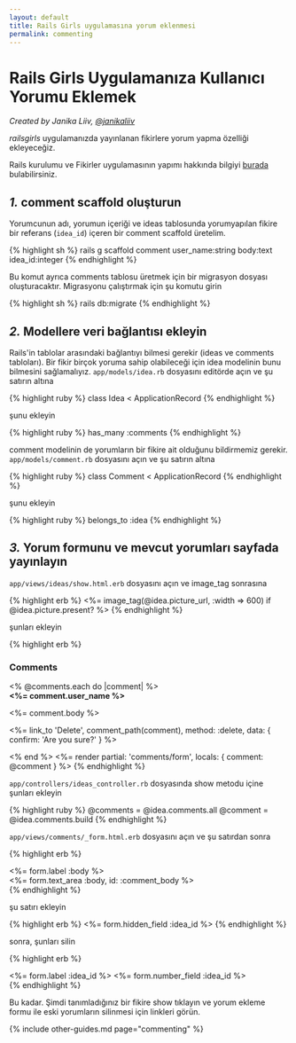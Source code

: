 ```yaml
---
layout: default
title: Rails Girls uygulamasına yorum eklenmesi
permalink: commenting
---
```

# Rails Girls Uygulamanıza Kullanıcı Yorumu Eklemek
*Created by Janika Liiv, [@janikaliiv](https://twitter.com/janikaliiv)*

*railsgirls* uygulamanızda yayınlanan fikirlere yorum yapma özelliği ekleyeceğiz.

Rails kurulumu ve Fikirler uygulamasının yapımı hakkında bilgiyi [burada](/app) bulabilirsiniz.

## *1.* comment scaffold oluşturun

Yorumcunun adı, yorumun içeriği ve ideas tablosunda yorumyapılan fikire bir referans (`idea_id`) içeren bir comment scaffold üretelim.

{% highlight sh %}
rails g scaffold comment user_name:string body:text idea_id:integer
{% endhighlight %}

Bu komut ayrıca comments tablosu üretmek için bir migrasyon dosyası oluşturacaktır. Migrasyonu çalıştırmak için şu komutu girin

{% highlight sh %}
rails db:migrate
{% endhighlight %}

## *2.* Modellere veri bağlantısı ekleyin

Rails'in tablolar arasındaki bağlantıyı bilmesi gerekir (ideas ve comments tabloları).
Bir fikir birçok yoruma sahip olabileceği için idea modelinin bunu bilmesini sağlamalıyız.
`app/models/idea.rb` dosyasını editörde açın ve şu satırın altına

{% highlight ruby %}
class Idea < ApplicationRecord
{% endhighlight %}

şunu ekleyin

{% highlight ruby %}
has_many :comments
{% endhighlight %}

comment modelinin de yorumların bir fikire ait olduğunu bildirmemiz gerekir. `app/models/comment.rb` dosyasını açın ve şu satırın altına

{% highlight ruby %}
class Comment < ApplicationRecord
{% endhighlight %}

şunu ekleyin

{% highlight ruby %}
belongs_to :idea
{% endhighlight %}

## *3.* Yorum formunu ve mevcut yorumları sayfada yayınlayın

`app/views/ideas/show.html.erb` dosyasını açın ve image_tag sonrasına

{% highlight erb %}
<%= image_tag(@idea.picture_url, :width => 600) if @idea.picture.present? %>
{% endhighlight %}

şunları ekleyin

{% highlight erb %}
<h3>Comments</h3>
<% @comments.each do |comment| %>
  <div>
    <strong><%= comment.user_name %></strong>
    <br>
    <p><%= comment.body %></p>
    <p><%= link_to 'Delete', comment_path(comment), method: :delete, data: { confirm: 'Are you sure?' } %></p>
  </div>
<% end %>
<%= render partial: 'comments/form', locals: { comment: @comment } %>
{% endhighlight %}

`app/controllers/ideas_controller.rb` dosyasında show metodu içine şunları ekleyin

{% highlight ruby %}
@comments = @idea.comments.all
@comment = @idea.comments.build
{% endhighlight %}

`app/views/comments/_form.html.erb` dosyasını açın ve şu satırdan sonra

{% highlight erb %}
  <div class="field">
    <%= form.label :body %><br>
    <%= form.text_area :body, id: :comment_body %>
  </div>
{% endhighlight %}

şu satırı ekleyin

{% highlight erb %}
<%= form.hidden_field :idea_id %>
{% endhighlight %}

sonra, şunları silin

{% highlight erb %}
<div class="field">
  <%= form.label :idea_id %>
  <%= form.number_field :idea_id %>
</div>
{% endhighlight %}

Bu kadar. Şimdi tanımladığınız bir fikire show tıklayın ve yorum ekleme formu ile eski yorumların silinmesi için linkleri görün.

{% include other-guides.md page="commenting" %}
